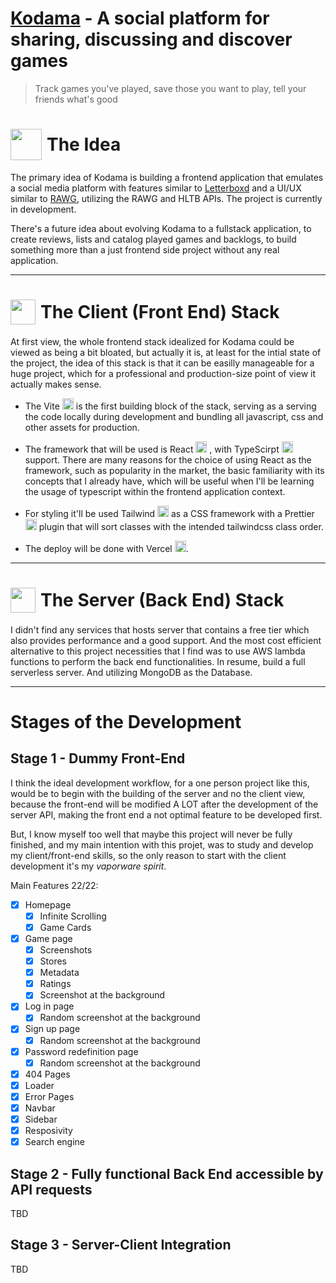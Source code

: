 # [Kodama](https://kodama.vercel.app) - A social platform for sharing, discussing and discover games

> Track games you've played, save those you want to play, tell your friends what's good

<h1 style="display:flex; align-items: center;"> <img src="https://slackmojis.com/emojis/5812-david_lynch/download" style="width:50px; margin-right:8px"/> The Idea</h1>

The primary idea of Kodama is building a frontend application that emulates a social media platform with features similar to [Letterboxd](https:letterboxd.com) and a UI/UX similar to [RAWG](https:rawg.io), utilizing the RAWG and HLTB APIs. The project is currently in development.

There's a future idea about evolving Kodama to a fullstack application, to create reviews, lists and catalog played games and backlogs, to build something more than a just frontend side project without any real application.

---

<h1 style="display:flex; align-items: center;"> <img src="https://cdn-icons-png.flaticon.com/512/3171/3171906.png" style="width:40px; margin-right:8px"/> The Client (Front End) Stack</h1>

At first view, the whole frontend stack idealized for Kodama could be viewed as being a bit bloated, but actually it is, at least for the intial state of the project, the idea of this stack is that it can be easilly manageable for a huge project, which for a professional and production-size point of view it actually makes sense.

- The Vite <img src="https://vitejs.dev/logo-with-shadow.png" style="width:18px"/> is the first building block of the stack, serving as a serving the code locally during development and bundling all javascript, css and other assets for production.

- The framework that will be used is React <img src="https://upload.wikimedia.org/wikipedia/commons/thumb/a/a7/React-icon.svg/2300px-React-icon.svg.png" style="width:18px"/> , with TypeScirpt <img src="https://upload.wikimedia.org/wikipedia/commons/thumb/4/4c/Typescript_logo_2020.svg/1200px-Typescript_logo_2020.svg.png" style="width:18px"/> support. There are many reasons for the choice of using React as the framework, such as popularity in the market, the basic familiarity with its concepts that I already have, which will be useful when I'll be learning the usage of typescript within the frontend application context.

- For styling it'll be used Tailwind <img src="https://upload.wikimedia.org/wikipedia/commons/thumb/d/d5/Tailwind_CSS_Logo.svg/1200px-Tailwind_CSS_Logo.svg.png" style="width:18px"/> as a CSS framework  with a Prettier <img src="https://cdn.worldvectorlogo.com/logos/prettier-1.svg" style="width:18px"/> plugin that will sort classes with the intended tailwindcss class order.

<!-- - The testing will be handled by Vitest <img src="https://seeklogo.com/images/V/vitest-logo-9ADDA575A5-seeklogo.com.png" style="width:18px"/> for unit and integration tests, and Cypress <img src="https://pics.freeicons.io/uploads/icons/png/3556671901536211770-512.png" style="width:18px"/> for e2e tests; -->

- The deploy will be done with Vercel <img src="https://i.pinimg.com/originals/c4/35/6c/c4356cd5454d06585e0a46066b555172.png" style="width:18px"/>. 

---
<h1 style="display:flex; align-items: center;"> <img src="https://cdn-icons-png.flaticon.com/512/3171/3171906.png" style="width:40px; margin-right:8px"/> The Server (Back End) Stack</h1>

I didn't find any services that hosts server that contains a free tier which also provides performance and a good support. And the most cost efficient alternative to this project necessities that I find was to use AWS lambda functions to perform the back end functionalities. In resume, build a full serverless server. And utilizing MongoDB as the Database.

---
# Stages of the Development

## Stage 1 - Dummy Front-End

I think the ideal development workflow, for a one person project like this, would be to begin with the building of the server and no the client view, because the front-end will be modified A LOT after the development of the server API, making the front end a not optimal feature to be developed first.

But, I know myself too well that maybe this project will never be fully finished, and my main intention with this projet, was to study and develop my client/front-end skills, so the only reason to start with the client development it's my *vaporware spirit*.

Main Features 22/22:

- [x] Homepage
  - [x] Infinite Scrolling  
  - [x] Game Cards  
- [x] Game page
  - [x] Screenshots
  - [x] Stores
  - [x] Metadata
  - [x] Ratings
  - [x] Screenshot at the background
- [x] Log in page
  - [x] Random screenshot at the background
- [x] Sign up page
  - [x] Random screenshot at the background
- [x] Password redefinition page
  - [x] Random screenshot at the background
- [x] 404 Pages
- [x] Loader
- [x] Error Pages
- [x] Navbar
- [x] Sidebar
- [x] Resposivity
- [x] Search engine

## Stage 2 - Fully functional Back End accessible by API requests

TBD

## Stage 3 - Server-Client Integration

TBD
